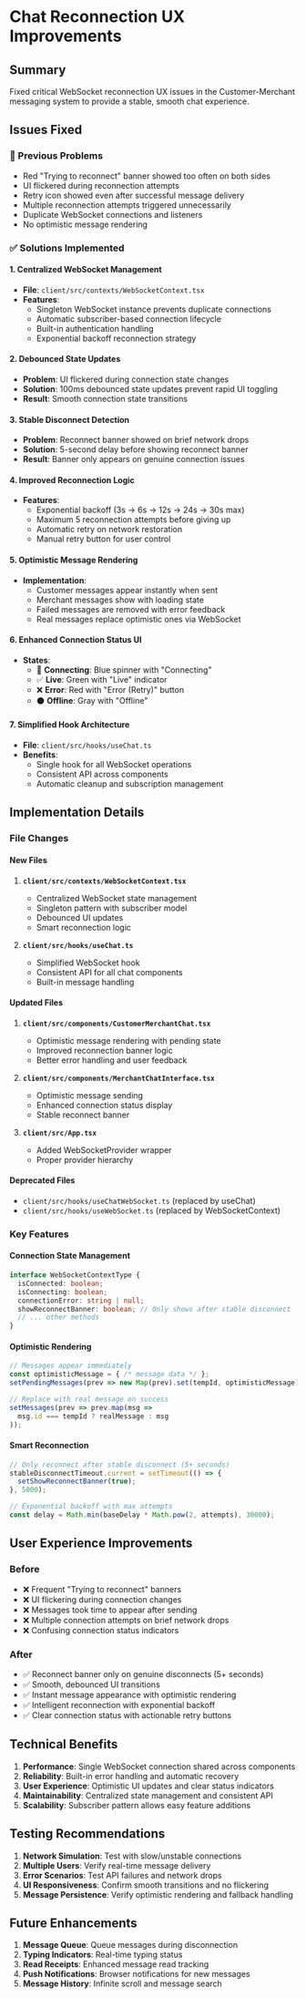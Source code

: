 # Chat Reconnection UX Improvements

## Summary

Fixed critical WebSocket reconnection UX issues in the Customer-Merchant messaging system to provide a stable, smooth chat experience.

## Issues Fixed

### 🔴 Previous Problems
- Red "Trying to reconnect" banner showed too often on both sides
- UI flickered during reconnection attempts  
- Retry icon showed even after successful message delivery
- Multiple reconnection attempts triggered unnecessarily
- Duplicate WebSocket connections and listeners
- No optimistic message rendering

### ✅ Solutions Implemented

#### 1. **Centralized WebSocket Management**
- **File**: `client/src/contexts/WebSocketContext.tsx`
- **Features**:
  - Singleton WebSocket instance prevents duplicate connections
  - Automatic subscriber-based connection lifecycle
  - Built-in authentication handling
  - Exponential backoff reconnection strategy

#### 2. **Debounced State Updates**
- **Problem**: UI flickered during connection state changes
- **Solution**: 100ms debounced state updates prevent rapid UI toggling
- **Result**: Smooth connection state transitions

#### 3. **Stable Disconnect Detection**
- **Problem**: Reconnect banner showed on brief network drops
- **Solution**: 5-second delay before showing reconnect banner
- **Result**: Banner only appears on genuine connection issues

#### 4. **Improved Reconnection Logic**
- **Features**:
  - Exponential backoff (3s → 6s → 12s → 24s → 30s max)
  - Maximum 5 reconnection attempts before giving up
  - Automatic retry on network restoration
  - Manual retry button for user control

#### 5. **Optimistic Message Rendering** 
- **Implementation**: 
  - Customer messages appear instantly when sent
  - Merchant messages show with loading state
  - Failed messages are removed with error feedback
  - Real messages replace optimistic ones via WebSocket

#### 6. **Enhanced Connection Status UI**
- **States**:
  - 🔄 **Connecting**: Blue spinner with "Connecting"
  - ✅ **Live**: Green with "Live" indicator  
  - ❌ **Error**: Red with "Error (Retry)" button
  - ⚫ **Offline**: Gray with "Offline"

#### 7. **Simplified Hook Architecture**
- **File**: `client/src/hooks/useChat.ts`
- **Benefits**:
  - Single hook for all WebSocket operations
  - Consistent API across components
  - Automatic cleanup and subscription management

## Implementation Details

### File Changes

#### New Files
1. **`client/src/contexts/WebSocketContext.tsx`**
   - Centralized WebSocket state management
   - Singleton pattern with subscriber model
   - Debounced UI updates
   - Smart reconnection logic

2. **`client/src/hooks/useChat.ts`**
   - Simplified WebSocket hook
   - Consistent API for all chat components
   - Built-in message handling

#### Updated Files
1. **`client/src/components/CustomerMerchantChat.tsx`**
   - Optimistic message rendering with pending state
   - Improved reconnection banner logic
   - Better error handling and user feedback

2. **`client/src/components/MerchantChatInterface.tsx`**
   - Optimistic message sending
   - Enhanced connection status display
   - Stable reconnect banner

3. **`client/src/App.tsx`**
   - Added WebSocketProvider wrapper
   - Proper provider hierarchy

#### Deprecated Files
- `client/src/hooks/useChatWebSocket.ts` (replaced by useChat)
- `client/src/hooks/useWebSocket.ts` (replaced by WebSocketContext)

### Key Features

#### Connection State Management
```typescript
interface WebSocketContextType {
  isConnected: boolean;
  isConnecting: boolean;
  connectionError: string | null;
  showReconnectBanner: boolean; // Only shows after stable disconnect
  // ... other methods
}
```

#### Optimistic Rendering
```typescript
// Messages appear immediately
const optimisticMessage = { /* message data */ };
setPendingMessages(prev => new Map(prev).set(tempId, optimisticMessage));

// Replace with real message on success
setMessages(prev => prev.map(msg => 
  msg.id === tempId ? realMessage : msg
));
```

#### Smart Reconnection
```typescript
// Only reconnect after stable disconnect (5+ seconds)
stableDisconnectTimeout.current = setTimeout(() => {
  setShowReconnectBanner(true);
}, 5000);

// Exponential backoff with max attempts
const delay = Math.min(baseDelay * Math.pow(2, attempts), 30000);
```

## User Experience Improvements

### Before
- ❌ Frequent "Trying to reconnect" banners
- ❌ UI flickering during connection changes
- ❌ Messages took time to appear after sending
- ❌ Multiple connection attempts on brief network drops
- ❌ Confusing connection status indicators

### After
- ✅ Reconnect banner only on genuine disconnects (5+ seconds)
- ✅ Smooth, debounced UI transitions
- ✅ Instant message appearance with optimistic rendering
- ✅ Intelligent reconnection with exponential backoff
- ✅ Clear connection status with actionable retry buttons

## Technical Benefits

1. **Performance**: Single WebSocket connection shared across components
2. **Reliability**: Built-in error handling and automatic recovery
3. **User Experience**: Optimistic UI updates and clear status indicators
4. **Maintainability**: Centralized state management and consistent API
5. **Scalability**: Subscriber pattern allows easy feature additions

## Testing Recommendations

1. **Network Simulation**: Test with slow/unstable connections
2. **Multiple Users**: Verify real-time message delivery
3. **Error Scenarios**: Test API failures and network drops
4. **UI Responsiveness**: Confirm smooth transitions and no flickering
5. **Message Persistence**: Verify optimistic rendering and fallback handling

## Future Enhancements

1. **Message Queue**: Queue messages during disconnection
2. **Typing Indicators**: Real-time typing status
3. **Read Receipts**: Enhanced message read tracking
4. **Push Notifications**: Browser notifications for new messages
5. **Message History**: Infinite scroll and message search